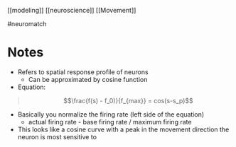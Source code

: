 [[modeling]]
[[neuroscience]]
[[Movement]]

#neuromatch 

# Notes
- Refers to spatial response profile of neurons
	- Can be approximated by cosine function
- Equation:
>$$\frac{f(s) - f_0)}{f_{max}} = cos(s-s_p)$$
- Basically you normalize the firing rate (left side of the equation)
	- actual firing rate - base firing rate / maximum firing rate
- This looks like a cosine curve with a peak in the movement direction the neuron is most sensitive to